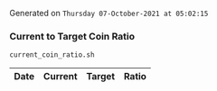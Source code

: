 Generated on `Thursday 07-October-2021 at 05:02:15`

### Current to Target Coin Ratio
`current_coin_ratio.sh`

Date|Current|Target|Ratio
---|---|---|---
